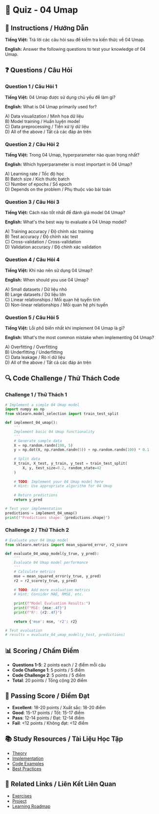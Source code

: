 # 🧠 Quiz - 04 Umap

## 📝 Instructions / Hướng Dẫn

**Tiếng Việt:** Trả lời các câu hỏi sau để kiểm tra kiến thức về 04 Umap.

**English:** Answer the following questions to test your knowledge of 04 Umap.

## ❓ Questions / Câu Hỏi

### Question 1 / Câu Hỏi 1
**Tiếng Việt:** 04 Umap được sử dụng chủ yếu để làm gì?

**English:** What is 04 Umap primarily used for?

A) Data visualization / Minh họa dữ liệu  
B) Model training / Huấn luyện model  
C) Data preprocessing / Tiền xử lý dữ liệu  
D) All of the above / Tất cả các đáp án trên

### Question 2 / Câu Hỏi 2
**Tiếng Việt:** Trong 04 Umap, hyperparameter nào quan trọng nhất?

**English:** Which hyperparameter is most important in 04 Umap?

A) Learning rate / Tốc độ học  
B) Batch size / Kích thước batch  
C) Number of epochs / Số epoch  
D) Depends on the problem / Phụ thuộc vào bài toán

### Question 3 / Câu Hỏi 3
**Tiếng Việt:** Cách nào tốt nhất để đánh giá model 04 Umap?

**English:** What's the best way to evaluate a 04 Umap model?

A) Training accuracy / Độ chính xác training  
B) Test accuracy / Độ chính xác test  
C) Cross-validation / Cross-validation  
D) Validation accuracy / Độ chính xác validation

### Question 4 / Câu Hỏi 4
**Tiếng Việt:** Khi nào nên sử dụng 04 Umap?

**English:** When should you use 04 Umap?

A) Small datasets / Dữ liệu nhỏ  
B) Large datasets / Dữ liệu lớn  
C) Linear relationships / Mối quan hệ tuyến tính  
D) Non-linear relationships / Mối quan hệ phi tuyến

### Question 5 / Câu Hỏi 5
**Tiếng Việt:** Lỗi phổ biến nhất khi implement 04 Umap là gì?

**English:** What's the most common mistake when implementing 04 Umap?

A) Overfitting / Overfitting  
B) Underfitting / Underfitting  
C) Data leakage / Rò rỉ dữ liệu  
D) All of the above / Tất cả các đáp án trên

## 🔍 Code Challenge / Thử Thách Code

### Challenge 1 / Thử Thách 1
```python
# Implement a simple 04 Umap model
import numpy as np
from sklearn.model_selection import train_test_split

def implement_04_umap():
    '''
    Implement basic 04 Umap functionality
    '''
    # Generate sample data
    X = np.random.randn(100, 5)
    y = np.dot(X, np.random.randn(5)) + np.random.randn(100) * 0.1
    
    # Split data
    X_train, X_test, y_train, y_test = train_test_split(
        X, y, test_size=0.2, random_state=42
    )
    
    # TODO: Implement your 04 Umap model here
    # Hint: Use appropriate algorithm for 04 Umap
    
    # Return predictions
    return y_pred

# Test your implementation
predictions = implement_04_umap()
print(f"Predictions shape: {predictions.shape}")
```

### Challenge 2 / Thử Thách 2
```python
# Evaluate your 04 Umap model
from sklearn.metrics import mean_squared_error, r2_score

def evaluate_04_umap_model(y_true, y_pred):
    '''
    Evaluate 04 Umap model performance
    '''
    # Calculate metrics
    mse = mean_squared_error(y_true, y_pred)
    r2 = r2_score(y_true, y_pred)
    
    # TODO: Add more evaluation metrics
    # Hint: Consider MAE, RMSE, etc.
    
    print(f"Model Evaluation Results:")
    print(f"MSE: {mse:.4f}")
    print(f"R²: {r2:.4f}")
    
    return {'mse': mse, 'r2': r2}

# Test evaluation
# results = evaluate_04_umap_model(y_test, predictions)
```

## 📊 Scoring / Chấm Điểm

- **Questions 1-5**: 2 points each / 2 điểm mỗi câu
- **Code Challenge 1**: 5 points / 5 điểm
- **Code Challenge 2**: 5 points / 5 điểm
- **Total**: 20 points / Tổng cộng 20 điểm

## 🎯 Passing Score / Điểm Đạt

- **Excellent**: 18-20 points / Xuất sắc: 18-20 điểm
- **Good**: 15-17 points / Tốt: 15-17 điểm  
- **Pass**: 12-14 points / Đạt: 12-14 điểm
- **Fail**: <12 points / Không đạt: <12 điểm

## 📚 Study Resources / Tài Liệu Học Tập

- [Theory](./THEORY_04_umap.md)
- [Implementation](./IMPLEMENTATION_04_umap.md)
- [Code Examples](./CODE_EXAMPLES_04_umap.md)
- [Best Practices](./BEST_PRACTICES_04_umap.md)

## 🔗 Related Links / Liên Kết Liên Quan

- [Exercises](./EXERCISES_04_umap.md)
- [Project](./PROJECT_04_umap.md)
- [Learning Roadmap](./LEARNING_ROADMAP_04_umap.md)
